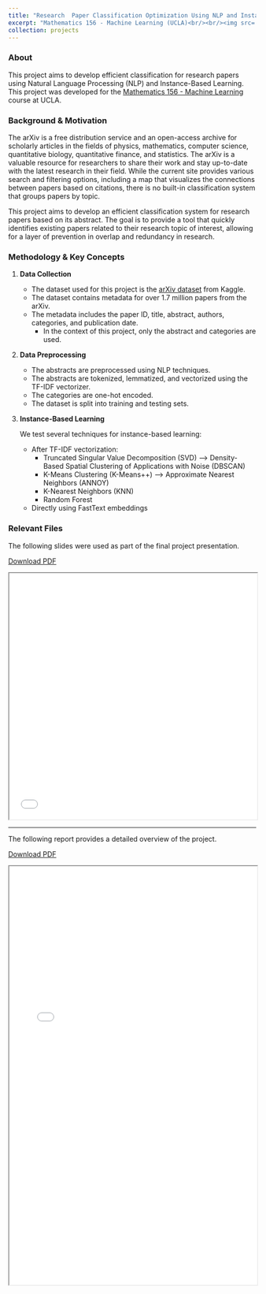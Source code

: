 ```yaml
---
title: "Research  Paper Classification Optimization Using NLP and Instance-Based Learning"
excerpt: "Mathematics 156 - Machine Learning (UCLA)<br/><br/><img src='/images/arxiv_optimization.png' style='box-shadow: 10px 10px 20px rgba(0, 0, 0, 0.3);'>"
collection: projects
---
```


### About

This project aims to develop efficient classification for research papers using Natural Language Processing (NLP) and Instance-Based Learning. This project was developed for the [Mathematics 156 - Machine Learning](https://catalog.registrar.ucla.edu/course/2022/math156?siteYear=2022) course at UCLA.

### Background & Motivation

The arXiv is a free distribution service and an open-access archive for scholarly articles in the fields of physics, mathematics, computer science, quantitative biology, quantitative finance, and statistics. The arXiv is a valuable resource for researchers to share their work and stay up-to-date with the latest research in their field. While the current site provides various search and filtering options, including a map that visualizes the connections between papers based on citations, there is no built-in classification system that groups papers by topic.

This project aims to develop an efficient classification system for research papers based on its abstract. The goal is to provide a tool that quickly identifies existing papers related to their research topic of interest, allowing for a layer of prevention in overlap and redundancy in research.

### Methodology & Key Concepts

1. **Data Collection**
   - The dataset used for this project is the [arXiv dataset](https://www.kaggle.com/Cornell-University/arxiv) from Kaggle.
   - The dataset contains metadata for over 1.7 million papers from the arXiv.
   - The metadata includes the paper ID, title, abstract, authors, categories, and publication date.
       - In the context of this project, only the abstract and categories are used.

2. **Data Preprocessing**
    - The abstracts are preprocessed using NLP techniques.
    - The abstracts are tokenized, lemmatized, and vectorized using the TF-IDF vectorizer.
    - The categories are one-hot encoded.
    - The dataset is split into training and testing sets.

3. **Instance-Based Learning**

    We test several techniques for instance-based learning:

    - After TF-IDF vectorization:
        - Truncated Singular Value Decomposition (SVD) --> Density-Based Spatial Clustering of Applications with Noise (DBSCAN)
        - K-Means Clustering (K-Means++) --> Approximate Nearest Neighbors (ANNOY)
        - K-Nearest Neighbors (KNN)
        - Random Forest
    - Directly using FastText embeddings

### Relevant Files

The following slides were used as part of the final project presentation.

[Download  PDF](/files/MATH156_presentation.pdf)
<iframe src="/files/MATH156_presentation.pdf" width="100%" height="500"></iframe>

---

The following report provides a detailed overview of the project.

[Download  PDF](/files/MATH156_report.pdf)
<iframe src="/files/MATH156_report.pdf" width="100%" height="850"></iframe>